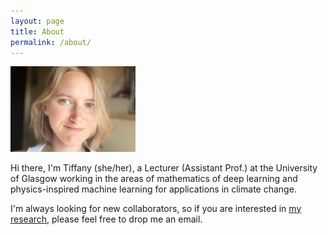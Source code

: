 ```yaml
---
layout: page
title: About
permalink: /about/
---
```


<img src="/pics/me2.jpeg" width="200"/>

Hi there, I'm Tiffany (she/her), a Lecturer (Assistant Prof.) at the University of Glasgow working in the areas of mathematics of deep learning and physics-inspired machine learning for applications in climate change.

I'm always looking for new collaborators, so if you are interested in [my research]({{TiffanyVlaar.github.io}}/research), please feel free to drop me an email. 


